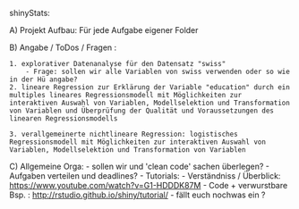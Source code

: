 shinyStats:

A) Projekt Aufbau: Für jede Aufgabe eigener Folder 

B) Angabe / ToDos / Fragen :  

	1. explorativer Datenanalyse für den Datensatz "swiss"
		- Frage: sollen wir alle Variablen von swiss verwenden oder so wie in der Hü angabe? 
	2. lineare Regression zur Erklärung der Variable "education" durch ein multiples lineares Regressionsmodell mit Möglichkeiten zur interaktiven Auswahl von Variablen, Modellselektion und Transformation von Variablen und Überprüfung der Qualität und Voraussetzungen des linearen Regressionsmodells

	3. verallgemeinerte nichtlineare Regression: logistisches Regressionsmodell mit Möglichkeiten zur interaktiven Auswahl von Variablen, Modellselektion und Transformation von Variablen

C) Allgemeine Orga: 
	- sollen wir und 'clean code' sachen überlegen?
	- Aufgaben verteilen und deadlines? 
	- Tutorials: 
		- Verständniss / Überblick: https://www.youtube.com/watch?v=G1-HDDDK87M
		- Code + verwurstbare Bsp. : http://rstudio.github.io/shiny/tutorial/
	- fällt euch nochwas ein ? 

